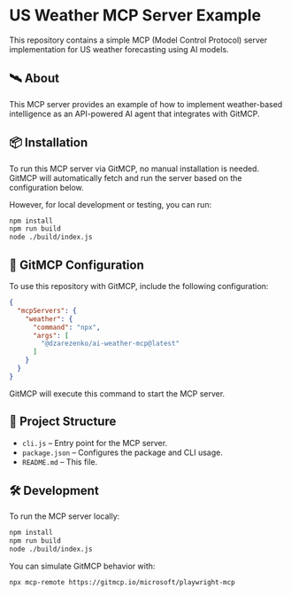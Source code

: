 # US Weather MCP Server Example

This repository contains a simple MCP (Model Control Protocol) server implementation for US weather forecasting using AI models.

## 🛰️ About

This MCP server provides an example of how to implement weather-based intelligence as an API-powered AI agent that integrates with GitMCP.

## 📦 Installation

To run this MCP server via GitMCP, no manual installation is needed. GitMCP will automatically fetch and run the server based on the configuration below.

However, for local development or testing, you can run:

```bash
npm install
npm run build
node ./build/index.js
```

## 🚀 GitMCP Configuration

To use this repository with GitMCP, include the following configuration:

```json
{
  "mcpServers": {
    "weather": {
      "command": "npx",
      "args": [
        "@dzarezenko/ai-weather-mcp@latest"
      ]
    }
  }
}
```

GitMCP will execute this command to start the MCP server.

## 📁 Project Structure

- `cli.js` – Entry point for the MCP server.
- `package.json` – Configures the package and CLI usage.
- `README.md` – This file.

## 🛠️ Development

To run the MCP server locally:

```bash
npm install
npm run build
node ./build/index.js
```

You can simulate GitMCP behavior with:

```bash
npx mcp-remote https://gitmcp.io/microsoft/playwright-mcp
```
